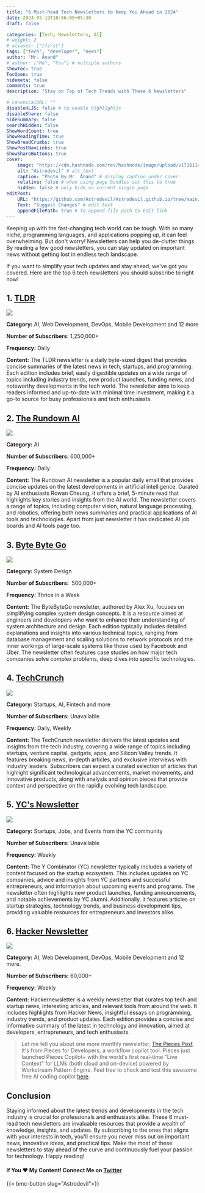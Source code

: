 ```yaml
---
title: "6 Must-Read Tech Newsletters to Keep You Ahead in 2024"
date: 2024-05-19T10:56:05+05:30
draft: false

categories: [Tech, Newsletters, AI]
# weight: 2
# aliases: ["/first"]
tags: ["tech", "developer", "news"]
author: "Mr. Ånand"
# author: ["Me", "You"] # multiple authors
showToc: true
TocOpen: true
hidemeta: false
comments: true
description: "Stay on Top of Tech Trends with These 6 Newsletters"

# canonicalURL: ""
disableHLJS: false # to enable highlightjs
disableShare: false
hideSummary: false
searchHidden: false
ShowWordCount: true
ShowReadingTime: true
ShowBreadCrumbs: true
ShowPostNavLinks: true
ShowShareButtons: true
cover:
    image: "https://cdn.hashnode.com/res/hashnode/image/upload/v1716114247275/9d929a78-12c8-4877-a91b-c02024734ae8.png?w=1600&h=840&fit=crop&crop=entropy&auto=compress,format&format=webp" # image path/url
    alt: "Astrodevil" # alt text
    caption: "Photo By Mr. Ånand" # display caption under cover
    relative: false # when using page bundles set this to true
    hidden: false # only hide on current single page
editPost:
    URL: "https://github.com/Astrodevil/Astrodevil.github.io/tree/main/content"
    Text: "Suggest Changes" # edit text
    appendFilePath: true # to append file path to Edit link
---
```


Keeping up with the fast-changing tech world can be tough. With so many niche, programming languages, and applications popping up, it can feel overwhelming. But don't worry! Newsletters can help you de-clutter things. By reading a few good newsletters, you can stay updated on important news without getting lost in endless tech landscape.

If you want to simplify your tech updates and stay ahead, we've got you covered. Here are the top 6 tech newsletters you should subscribe to right now!

## 1\. [TLDR](https://tldr.tech/signup?utm_source=TheSophomoreChronicle&utm_campaign=TheSophomoreChronicle-cpa-campaign&utm_medium=newsletter-sponsorship)

[![](https://cdn.hashnode.com/res/hashnode/image/upload/v1715775591245/048eef0f-05eb-4add-8479-d45883c7845b.png)](https://tldr.tech/signup?utm_source=TheSophomoreChronicle&utm_campaign=TheSophomoreChronicle-cpa-campaign&utm_medium=newsletter-sponsorship)

**Category:** AI, Web Development, DevOps, Mobile Development and 12 more

**Number of Subscribers:** 1,250,000+

**Frequency:** Daily

**Content:** The TLDR newsletter is a daily byte-sized digest that provides concise summaries of the latest news in tech, startups, and programming. Each edition includes brief, easily digestible updates on a wide range of topics including industry trends, new product launches, funding news, and noteworthy developments in the tech world. The newsletter aims to keep readers informed and up-to-date with minimal time investment, making it a go-to source for busy professionals and tech enthusiasts.

## 2\. [The Rundown AI](https://sparklp.co/p/ec1f3cedf8)

[![](https://cdn.hashnode.com/res/hashnode/image/upload/v1716026690947/b0589df6-5531-432c-8255-d4ab709ce328.png)](https://sparklp.co/p/ec1f3cedf8)

**Category:** AI

**Number of Subscribers:** 600,000+

**Frequency:** Daily

**Content:** The Rundown AI newsletter is a popular daily email that provides concise updates on the latest developments in artificial intelligence. Curated by AI enthusiasts Rowan Cheung, it offers a brief, 5-minute read that highlights key stories and insights from the AI world. The newsletter covers a range of topics, including computer vision, natural language processing, and robotics, offering both news summaries and practical applications of AI tools and technologies. Apart from just newsletter it has dedicated AI job boards and AI tools page too.

## 3\. [Byte Byte Go](https://blog.bytebytego.com/)

[![](https://cdn.hashnode.com/res/hashnode/image/upload/v1716026837237/27f1d140-1f84-409e-8739-94d9ad4f8b24.png)](https://blog.bytebytego.com/)

**Category:** System Design

**Number of Subscribers:**  500,000+

**Frequency:** Thrice in a Week

**Content:** The ByteByteGo newsletter, authored by Alex Xu, focuses on simplifying complex system design concepts. It is a resource aimed at engineers and developers who want to enhance their understanding of system architecture and design. Each edition typically includes detailed explanations and insights into various technical topics, ranging from database management and scaling solutions to network protocols and the inner workings of large-scale systems like those used by Facebook and Uber​. The newsletter often features case studies on how major tech companies solve complex problems, deep dives into specific technologies.

## 4\. [TechCrunch](https://techcrunch.com/)

[![](https://cdn.hashnode.com/res/hashnode/image/upload/v1716028333150/8269f8e7-b838-4e6c-b433-8890d2dcc586.png)](https://techcrunch.com/newsletters/)

**Category:** Startups, AI, Fintech and more

**Number of Subscribers:** Unavailable

**Frequency:** Daily, Weekly

**Content:** The TechCrunch newsletter delivers the latest updates and insights from the tech industry, covering a wide range of topics including startups, venture capital, gadgets, apps, and Silicon Valley trends. It features breaking news, in-depth articles, and exclusive interviews with industry leaders. Subscribers can expect a curated selection of articles that highlight significant technological advancements, market movements, and innovative products, along with analysis and opinion pieces that provide context and perspective on the rapidly evolving tech landscape.

## 5\. [YC's Newsletter](https://www.ycombinator.com/subscribe)

[![](https://cdn.hashnode.com/res/hashnode/image/upload/v1716028494329/65f906f4-8ea6-4a86-9596-577f8d043f24.png)](https://www.ycombinator.com/subscribe)

**Category:** Startups, Jobs, and Events from the YC community

**Number of Subscribers:** Unavailable

**Frequency:** Weekly

**Content:** The Y Combinator (YC) newsletter typically includes a variety of content focused on the startup ecosystem. This includes updates on YC companies, advice and insights from YC partners and successful entrepreneurs, and information about upcoming events and programs. The newsletter often highlights new product launches, funding announcements, and notable achievements by YC alumni. Additionally, it features articles on startup strategies, technology trends, and business development tips, providing valuable resources for entrepreneurs and investors alike.

## 6\. [Hacker Newsletter](https://hackernewsletter.com/)

[![](https://cdn.hashnode.com/res/hashnode/image/upload/v1716029124075/f92ca4c9-784d-4049-a11e-835cd0e841a9.png)](https://hackernewsletter.com/)

**Category:** AI, Web Development, DevOps, Mobile Development and 12 more.

**Number of Subscribers:** 60,000+

**Frequency:** Weekly

**Content:** Hackernewsletter is a weekly newsletter that curates top tech and startup news, interesting articles, and relevant tools from around the web. It includes highlights from Hacker News, insightful essays on programming, industry trends, and product updates. Each edition provides a concise and informative summary of the latest in technology and innovation, aimed at developers, entrepreneurs, and tech enthusiasts.

> Let me tell you about one more monthly newsletter, [The Pieces Post](https://thepiecespost.beehiiv.com/subscribe?_bhba=ad6a87d2-49fd-4596-a3e3-2bd124562dba). It's from Pieces for Developers, a workflow copilot tool. Pieces just launched Pieces Copilot+ with the world's first real-time "Live Context" for LLMs (both cloud and on-device) powered by Workstream Pattern Engine. Feel free to check and test this awesome free AI coding copilot [here](https://x.com/getpieces).

## Conclusion

Staying informed about the latest trends and developments in the tech industry is crucial for professionals and enthusiasts alike. These 6 must-read tech newsletters are invaluable resources that provide a wealth of knowledge, insights, and updates. By subscribing to the ones that aligns with your interests in tech, you'll ensure you never miss out on important news, innovative ideas, and practical tips. Make the most of these newsletters to stay ahead of the curve and continuously fuel your passion for technology. Happy reading!


#### If You ❤️ My Content! Connect Me on  [Twitter](https://mobile.twitter.com/Astrodevil_) 

{{< bmc-button slug="Astrodevil">}}
